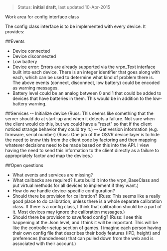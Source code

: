 > Status: **initial draft**, last updated 10-Apr-2015

Work area for config interface class

The config class interface is to be implemented with every device.  It provides:

##Events
- Device connected
- Device disconnected
- Low battery
- Device error: Errors are already supported via the vrpn_Text interface built into each device.  There is an integer identifier that goes along with each, which can be used to determine what kind of problem there is.  The above events (connect, disconnect, low battery) could be encoded as warning messages.
- Battery level could be an analog between 0 and 1 that could be added to devices that have batteries in them.  This would be in addition to the low-battery warning.

##Services
-- Initialize device (Russ: This seems like something that the server should do at start-up and when it detects a failure.  Not sure when the client would do this, but we could have a "reset" so that if the client noticed strange behavior they could try it.)
-- Get version information (e.g. firmware, serial number)  (Russ: One job of the OSVR device layer is to hide the need to know this from the client code by factoring and then mapping whatever decisions need to be made based on this into the API.  I view having the need to send this information to the client directly as a failure to appropriately factor and map the devices.)

##Open questions
- What events and services are missing?
- What callbacks are required?  (Lets build it into the vrpn_BaseClass and put virtual methods for all devices to implement if they want.)
- How do we handle device-specific configuration?
- Should there be provision for calibration?  (Russ: This seems like a really good place to do calibration, unless there is a whole separate calibration class.  If there is a config class, I think that calibration should be a part of it.  Most devices may ignore the calibration messages.)
- Should there be provision to save/load config?  (Russ: I see this happening at the Json level, and I think it will be important.  This will be like the controller-setup section of games.  I imagine each person having their own config file that describes their body features (IPD, height) and preferences (handedness) that can pulled down from the web and is associated with their account.)
